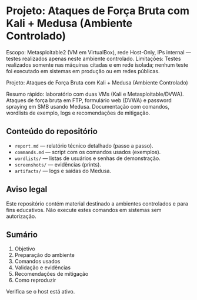 # Projeto: Ataques de Força Bruta com Kali + Medusa (Ambiente Controlado)




Escopo: Metasploitable2 (VM em VirtualBox), rede Host-Only, IPs internal — testes realizados apenas neste ambiente controlado. 
Limitações: Testes realizados somente nas máquinas citadas e em rede isolada; nenhum teste foi executado em sistemas em produção ou em redes públicas.

Projeto: Ataques de Força Bruta com Kali + Medusa (Ambiente Controlado)


Resumo rápido: laboratório com duas VMs (Kali e Metasploitable/DVWA). Ataques de força bruta em FTP, formulário web (DVWA) e password spraying em SMB usando Medusa. Documentação com comandos, wordlists de exemplo, logs e recomendações de mitigação.


## Conteúdo do repositório
- `report.md` — relatório técnico detalhado (passo a passo).
- `commands.md` — script com os comandos usados (exemplos).
- `wordlists/` — listas de usuários e senhas de demonstração.
- `screenshots/` — evidências (prints).
- `artifacts/` — logs e saídas do Medusa.


## Aviso legal
Este repositório contém material destinado a ambientes controlados e para fins educativos. Não execute estes comandos em sistemas sem autorização.


## Sumário
1. Objetivo
2. Preparação do ambiente
3. Comandos usados
4. Validação e evidências
5. Recomendações de mitigação
6. Como reproduzir

 Verifica se o host está ativo.



